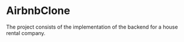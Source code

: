 # AirbnbClone
The project consists of the implementation of the backend for a house rental company.

